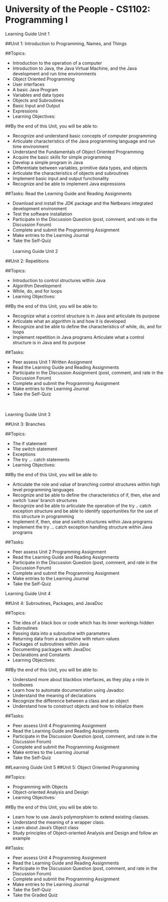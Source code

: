 # University of the People - CS1102: Programming I

Learning Guide Unit 1

##Unit 1: Introduction to Programming, Names, and Things

##Topics:
*	Introduction to the operation of a computer
*	Introduction to Java, the Java Virtual Machine, and the Java development and run time environments
*	Object Oriented Programming
*	User interfaces
*	A basic Java Program
*	Variables and data types
*	Objects and Subroutines
*	Basic Input and Output
*	Expressions
*	Learning Objectives:

##By the end of this Unit, you will be able to:
*	Recognize and understand basic concepts of computer programming
*	Articulate characteristics of the Java programming language and run time environment
*	Understand the Fundamentals of Object Oriented Programming
*	Acquire the basic skills for simple programming
*	Develop a simple program in Java
*	Differentiate between variables, primitive data types, and objects
*	Articulate the characteristics of objects and subroutines
*	Implement basic input and output functionality
*	Recognize and be able to implement Java expressions

##Tasks:
Read the Learning Guide and Reading Assignments
*	Download and install the JDK package and the Netbeans integrated development environment
*	Test the software installation
*	Participate in the Discussion Question (post, comment, and rate in the Discussion Forum)
*	Complete and submit the Programming Assignment
*	Make entries to the Learning Journal
*	Take the Self-Quiz
<br><br>
Learning Guide Unit 2

##Unit 2: Repetitions

##Topics:
* Introduction to control structures within Java
* Algorithm Development
* While, do, and for loops
* Learning Objectives:

##By the end of this Unit, you will be able to:
* Recognize what a control structure is in Java and articulate its purpose
* Articulate what an algorithm is and how it is developed
* Recognize and be able to define the characteristics of while, do, and for loops
* Implement repetition in Java programs Articulate what a control structure is in Java and its purpose

##Tasks:
* Peer assess Unit 1 Written Assignment
* Read the Learning Guide and Reading Assignments
* Participate in the Discussion Assignment (post, comment, and rate in the Discussion Forum)
* Complete and submit the Programming Assignment
* Make entries to the Learning Journal
* Take the Self-Quiz

<br><br>
Learning Guide Unit 3

##Unit 3: Branches

##Topics:
* The if statement
* The switch statement
* Exceptions
* The try … catch statements
* Learning Objectives:

##By the end of this Unit, you will be able to:
* Articulate the role and value of branching control structures within high level programming languages
* Recognize and be able to define the characteristics of if, then, else and switch ‘case’ branch structures
* Recognize and be able to articulate the operation of the try .. catch exception structure and be able to identify opportunities for the use of this structure in programming
* Implement if, then, else and switch structures within Java programs
* Implement the try … catch exception handling structure within Java programs

##Tasks:
* Peer assess Unit 2 Programming Assignment
* Read the Learning Guide and Reading Assignments
* Participate in the Discussion Question (post, comment, and rate in the Discussion Forum)
* Complete and submit the Programming Assignment
* Make entries to the Learning Journal
* Take the Self-Quiz

Learning Guide Unit 4

##Unit 4: Subroutines, Packages, and JavaDoc

##Topics:
* The idea of a black box or code which has its inner workings hidden
* Subroutines
* Passing data into a subroutine with parameters
* Returning data from a subroutine with return values
* Packages of subroutines within Java
* Documenting packages with JavaDoc
* Declarations and Constants
* Learning Objectives:

##By the end of this Unit, you will be able to:
* Understand more about blackbox interfaces, as they play a role in toolboxes
* Learn how to automate documentation using Javadoc
* Understand the meaning of declarations
* Recognize the difference between a class and an object
* Understand how to construct objects and how to initialize them

##Tasks:
* Peer assess Unit 4 Programming Assignment
* Read the Learning Guide and Reading Assignments
* Participate in the Discussion Question (post, comment, and rate in the Discussion Forum)
* Complete and submit the Programming Assignment
* Make entries to the Learning Journal
* Take the Self-Quiz


##Learning Guide Unit 5
##Unit 5: Object Oriented Programming

##Topics:
* Programming with Objects
* Object-oriented Analysis and Design
* Learning Objectives:

##By the end of this Unit, you will be able to:
* Learn how to use Java’s polymorphism to extend existing classes.
* Understand the meaning of a wrapper class.
* Learn about Java’s Object class
* Study principles of Object-oriented Analysis and Design and follow an example

##Tasks:
* Peer assess Unit 4 Programming Assignment
* Read the Learning Guide and Reading Assignments
* Participate in the Discussion Question (post, comment, and rate in the Discussion Forum)
* Complete and submit the Programming Assignment
* Make entries to the Learning Journal
* Take the Self-Quiz
* Take the Graded Quiz
